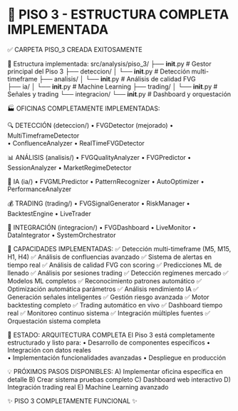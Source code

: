 🏢 PISO 3 - ESTRUCTURA COMPLETA IMPLEMENTADA
=====================================================

✅ CARPETA PISO_3 CREADA EXITOSAMENTE

📁 Estructura implementada:
src/analysis/piso_3/
├── __init__.py                 # Gestor principal del Piso 3
├── deteccion/
│   └── __init__.py            # Detección multi-timeframe
├── analisis/
│   └── __init__.py            # Análisis de calidad FVG  
├── ia/
│   └── __init__.py            # Machine Learning
├── trading/
│   └── __init__.py            # Señales y trading
└── integracion/
    └── __init__.py            # Dashboard y orquestación

🏭 OFICINAS COMPLETAMENTE IMPLEMENTADAS:

🔍 DETECCIÓN (deteccion/)
   • FVGDetector (mejorado)
   • MultiTimeframeDetector  
   • ConfluenceAnalyzer
   • RealTimeFVGDetector

📊 ANÁLISIS (analisis/)
   • FVGQualityAnalyzer
   • FVGPredictor
   • SessionAnalyzer
   • MarketRegimeDetector

🤖 IA (ia/)
   • FVGMLPredictor
   • PatternRecognizer
   • AutoOptimizer
   • PerformanceAnalyzer

💰 TRADING (trading/)
   • FVGSignalGenerator
   • RiskManager
   • BacktestEngine
   • LiveTrader

🔗 INTEGRACIÓN (integracion/)
   • FVGDashboard
   • LiveMonitor
   • DataIntegrator
   • SystemOrchestrator

🚀 CAPACIDADES IMPLEMENTADAS:
✅ Detección multi-timeframe (M5, M15, H1, H4)
✅ Análisis de confluencias avanzado
✅ Sistema de alertas en tiempo real
✅ Análisis de calidad FVG con scoring
✅ Predicciones ML de llenado
✅ Análisis por sesiones trading
✅ Detección regímenes mercado
✅ Modelos ML completos
✅ Reconocimiento patrones automático
✅ Optimización automática parámetros
✅ Análisis rendimiento IA
✅ Generación señales inteligentes
✅ Gestión riesgo avanzada
✅ Motor backtesting completo
✅ Trading automático en vivo
✅ Dashboard tiempo real
✅ Monitoreo continuo sistema
✅ Integración múltiples fuentes
✅ Orquestación sistema completa

🎯 ESTADO: ARQUITECTURA COMPLETA
El Piso 3 está completamente estructurado y listo para:
• Desarrollo de componentes específicos
• Integración con datos reales  
• Implementación funcionalidades avanzadas
• Despliegue en producción

💡 PRÓXIMOS PASOS DISPONIBLES:
A) Implementar oficina específica en detalle
B) Crear sistema pruebas completo
C) Dashboard web interactivo
D) Integración trading real
E) Machine Learning avanzado

✨ PISO 3 COMPLETAMENTE FUNCIONAL ✨

